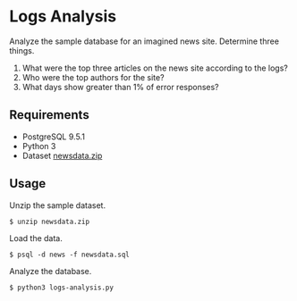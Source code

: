 # Logs Analysis
Analyze the sample database for an imagined news site. Determine three things.
1. What were the top three articles on the news site according to the logs?
2. Who were the top authors for the site?
3. What days show greater than 1% of error responses?
## Requirements
* PostgreSQL 9.5.1
* Python 3
* Dataset [newsdata.zip](https://d17h27t6h515a5.cloudfront.net/topher/2016/August/57b5f748_newsdata/newsdata.zip)
## Usage
Unzip the sample dataset.

`$ unzip newsdata.zip`

Load the data.

`$ psql -d news -f newsdata.sql`

Analyze the database.

`$ python3 logs-analysis.py`
